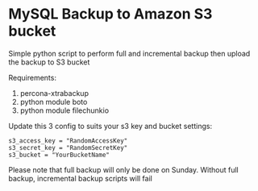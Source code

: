 # MySQL Backup to Amazon S3 bucket

Simple python script to perform full and incremental backup then upload the backup to S3 bucket

Requirements:
1. percona-xtrabackup
2. python module boto
3. python module filechunkio

Update this 3 config to suits your s3 key and bucket settings:

    s3_access_key = "RandomAccessKey"
    s3_secret_key = "RandomSecretKey"
    s3_bucket = "YourBucketName"

Please note that full backup will only be done on Sunday. Without full backup, incremental backup scripts will fail 
